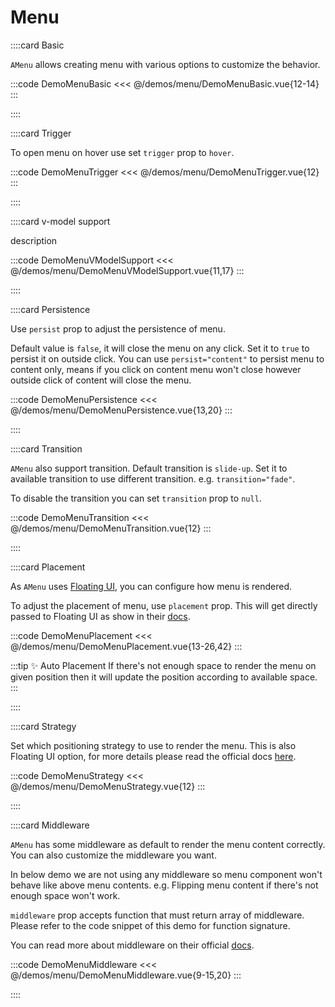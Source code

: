# Menu

<!-- 👉 Basic -->
::::card Basic

`AMenu` allows creating menu with various options to customize the behavior.

:::code DemoMenuBasic
<<< @/demos/menu/DemoMenuBasic.vue{12-14}
:::

::::

<!-- 👉 Trigger -->
::::card Trigger

To open menu on hover use set `trigger` prop to `hover`.

:::code DemoMenuTrigger
<<< @/demos/menu/DemoMenuTrigger.vue{12}
:::

::::

<!-- 👉 v-model support -->
::::card v-model support

description

:::code DemoMenuVModelSupport
<<< @/demos/menu/DemoMenuVModelSupport.vue{11,17}
:::

::::

<!-- 👉 Persistence -->
::::card Persistence

Use `persist` prop to adjust the persistence of menu.

Default value is `false`, it will close the menu on any click. Set it to `true` to persist it on outside click. You can use `persist="content"` to persist menu to content only, means if you click on content menu won't close however outside click of content will close the menu.

:::code DemoMenuPersistence
<<< @/demos/menu/DemoMenuPersistence.vue{13,20}
:::

::::

<!-- 👉 Transition -->
::::card Transition

`AMenu` also support transition. Default transition is `slide-up`. Set it to available transition to use different transition. e.g. `transition="fade"`.

To disable the transition you can set `transition` prop to `null`.

:::code DemoMenuTransition
<<< @/demos/menu/DemoMenuTransition.vue{12}
:::

::::

<!-- 👉 Placement -->
::::card Placement

As `AMenu` uses [Floating UI](https://floating-ui.com/), you can configure how menu is rendered.

To adjust the placement of menu, use `placement` prop. This will get directly passed to Floating UI as show in their [docs](https://floating-ui.com/docs/computePosition#placement).

:::code DemoMenuPlacement
<<< @/demos/menu/DemoMenuPlacement.vue{13-26,42}
:::

:::tip ✨ Auto Placement
If there's not enough space to render the menu on given position then it will update the position according to available space.
:::

::::

<!-- 👉 Strategy -->
::::card Strategy

Set which positioning strategy to use to render the menu. This is also Floating UI option, for more details please read the official docs [here](https://floating-ui.com/docs/computeposition#strategy).

:::code DemoMenuStrategy
<<< @/demos/menu/DemoMenuStrategy.vue{12}
:::

::::

<!-- 👉 Middleware -->
::::card Middleware

`AMenu` has some middleware as default to render the menu content correctly. You can also customize the middleware you want.

In below demo we are not using any middleware so menu component won't behave like above menu contents. e.g. Flipping menu content if there's not enough space won't work.

`middleware` prop accepts function that must return array of middleware. Please refer to the code snippet of this demo for function signature.

You can read more about middleware on their official [docs](https://floating-ui.com/docs/computePosition#middleware).

:::code DemoMenuMiddleware
<<< @/demos/menu/DemoMenuMiddleware.vue{9-15,20}
:::

::::

